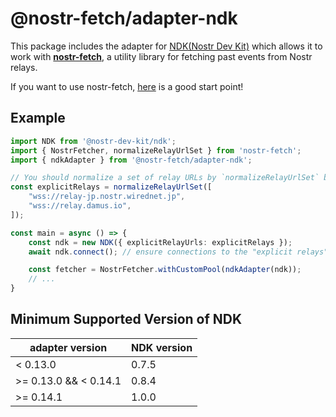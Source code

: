 # @nostr-fetch/adapter-ndk

This package includes the adapter for [NDK(Nostr Dev Kit)](https://github.com/nostr-dev-kit/ndk) which allows it to work with [**nostr-fetch**](https://github.com/jiftechnify/nostr-fetch), a utility library for fetching past events from Nostr relays.

If you want to use nostr-fetch, [here](https://github.com/jiftechnify/nostr-fetch#readme) is a good start point!

## Example

```ts
import NDK from '@nostr-dev-kit/ndk';
import { NostrFetcher, normalizeRelayUrlSet } from 'nostr-fetch';
import { ndkAdapter } from '@nostr-fetch/adapter-ndk';

// You should normalize a set of relay URLs by `normalizeRelayUrlSet` before passing them to NDK's constructor if working with nostr-fetch!
const explicitRelays = normalizeRelayUrlSet([
    "wss://relay-jp.nostr.wirednet.jp",
    "wss://relay.damus.io",
]);

const main = async () => {
    const ndk = new NDK({ explicitRelayUrls: explicitRelays });
    await ndk.connect(); // ensure connections to the "explicit relays" before fetching events!

    const fetcher = NostrFetcher.withCustomPool(ndkAdapter(ndk));
    // ...
}
```

## Minimum Supported Version of NDK

| adapter version       | NDK version |
|-----------------------|-------------|
| < 0.13.0              | 0.7.5       |
| >= 0.13.0 && < 0.14.1 | 0.8.4       |
| >= 0.14.1             | 1.0.0       |
